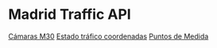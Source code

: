 # Madrid Traffic API

[Cámaras M30](http://www.mc30.es/components/com_hotspots/datos/camaras.xml)
[Estado tráfico coordenadas](http://www.mc30.es/components/com_hotspots/datos/estado_trafico.xml)
[Puntos de Medida](http://informo.munimadrid.es/informo/tmadrid/pm.xml)

